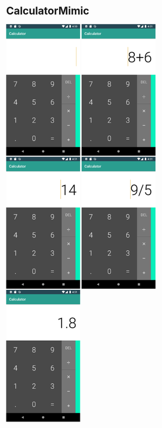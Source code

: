 # CalculatorMimic

<img src="app/src/main/res/drawable-v24/empty.png" width="200">
<img src="app/src/main/res/drawable-v24/minus.png" width="200">
<img src="app/src/main/res/drawable-v24/minus_result.png" width="200">
<img src="app/src/main/res/drawable-v24/divide.png" width="200">
<img src="app/src/main/res/drawable-v24/divide_result.png" width="200">
